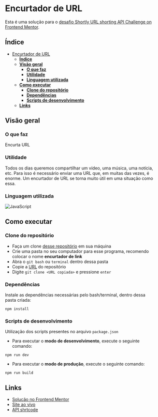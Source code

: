 # Encurtador de URL

Esta é uma solução para o [desafio Shortly URL shorting API Challenge on Frontend Mentor](https://www.frontendmentor.io/challenges/url-shortening-api-landing-page-2ce3ob-G).

## **Índice**

- [Encurtador de URL](#encurtador-de-url)
  - [**Índice**](#índice)
  - [**Visão geral**](#visão-geral)
    - [**O que faz**](#o-que-faz)
    - [**Utilidade**](#utilidade)
    - [**Linguagem utilizada**](#linguagem-utilizada)
  - [**Como executar**](#como-executar)
    - [**Clone do repositório**](#clone-do-repositório)
    - [**Dependências**](#dependências)
    - [**Scripts de desenvolvimento**](#scripts-de-desenvolvimento)
  - [**Links**](#links)

## **Visão geral**

###  **O que faz**

Encurta URL

### **Utilidade**

Todos os dias queremos compartilhar um vídeo, uma música, uma notícia, etc. Para isso é necessário enviar uma URL que, em muitas das vezes, é enorme. Um encurtador de URL se torna muito útil em uma situação como essa.

### **Linguagem utilizada**

![JavaScript](https://img.shields.io/badge/-JavaScript-0D1117?style=for-the-badge&logo=javascript&labelColor=0D1117)&nbsp;

## **Como executar**

### **Clone do repositório**

- Faça um clone [desse repositório](https://github.com/higor-costa/encurtador-de-url) em sua máquina
- Crie uma pasta no seu computador para esse programa, recomendo colocar o nome **encurtador de link**
- Abra o `git bash` ou `terminal` dentro dessa pasta
- Copie a [URL](https://github.com/higor-costa/encurtador-de-url) do repositório
- Digite `git clone <URL copiada>` e pressione `enter`
### **Dependências**

Instale as dependências necessárias pelo bash/terminal, dentro dessa pasta criada:
```
npm install
```

### **Scripts de desenvolvimento**

Utilização dos scripts presentes no arquivo `package.json`

- Para executar o **modo de desenvolvimento**, execute o seguinte comando:
```
npm run dev
```

- Para executar o **modo de produção**, execute o seguinte comando:
```
npm run build
```
## **Links**

- [Solucão no Frontend Mentor](https://www.frontendmentor.io/solutions/encurtador-de-url-CEoCTbeO7_)
- [Site ao vivo](https://higor-costa.github.io/encurtador-de-url/)
- [API shrtcode](https://app.shrtco.de/)

